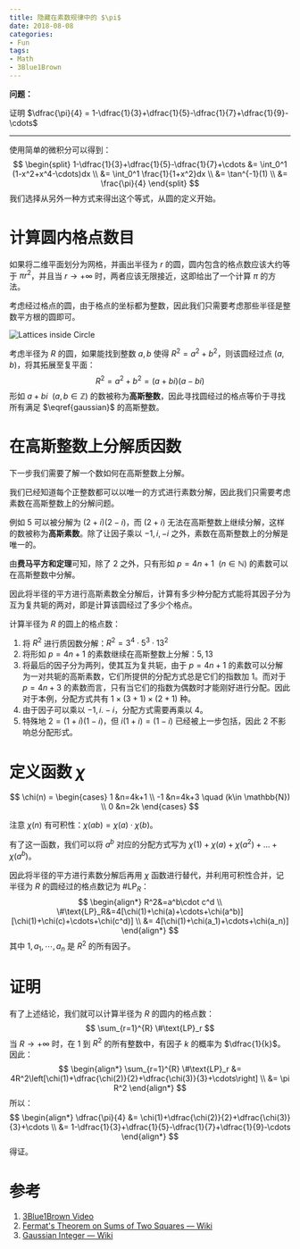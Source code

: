 ```yaml
---
title: 隐藏在素数规律中的 $\pi$
date: 2018-08-08
categories:
- Fun
tags:
- Math
- 3Blue1Brown
---
```


**问题：**

证明 $\dfrac{\pi}{4} = 1-\dfrac{1}{3}+\dfrac{1}{5}-\dfrac{1}{7}+\dfrac{1}{9}-\cdots$

<!-- more -->

---

使用简单的微积分可以得到：
$$
\begin{split}
1-\dfrac{1}{3}+\dfrac{1}{5}-\dfrac{1}{7}+\cdots &= \int_0^1 (1-x^2+x^4-\cdots)dx \\
&= \int_0^1 \frac{1}{1+x^2}dx \\
&= \tan^{-1}(1) \\
&= \frac{\pi}{4}
\end{split}
$$
我们选择从另外一种方式来得出这个等式，从圆的定义开始。

# 计算圆内格点数目

如果将二维平面划分为网格，并画出半径为 $r$ 的圆，圆内包含的格点数应该大约等于 $\pi r^2$，并且当 $r\to+\infty$ 时，两者应该无限接近，这即给出了一个计算 $\pi$ 的方法。

考虑经过格点的圆，由于格点的坐标都为整数，因此我们只需要考虑那些半径是整数平方根的圆即可。

![Lattices inside Circle](https://i.imgur.com/LawE19V.png)

考虑半径为 $R$ 的圆，如果能找到整数 $a,b$ 使得 $R^2 = a^2+b^2$，则该圆经过点 $(a,b)$，将其拓展至复平面：
$$
\begin{equation}
\label{gaussian}
R^2 = a^2+b^2 = (a+bi)(a-bi)
\end{equation}
$$
 形如 $a+bi \ \ (a,b\in \mathbb{Z})$ 的数被称为**高斯整数**，因此寻找圆经过的格点等价于寻找所有满足 $\eqref{gaussian}$ 的高斯整数。

# 在高斯整数上分解质因数

下一步我们需要了解一个数如何在高斯整数上分解。

我们已经知道每个正整数都可以以唯一的方式进行素数分解，因此我们只需要考虑素数在高斯整数上的分解问题。

例如 $5$ 可以被分解为 $(2+i)(2-i)$，而 $(2+i)$ 无法在高斯整数上继续分解，这样的数被称为**高斯素数**。除了让因子乘以 $-1,i,-i$ 之外，素数在高斯整数上的分解是唯一的。

由**费马平方和定理**可知，除了 $2$ 之外，只有形如 $p=4n+1\ \ (n\in \mathbb{N})$ 的素数可以在高斯整数中分解。

因此将半径的平方进行高斯素数全分解后，计算有多少种分配方式能将其因子分为互为复共轭的两对，即是计算该圆经过了多少个格点。

计算半径为 $R$ 的圆上的格点数：

1. 将 $R^2$ 进行质因数分解：$R^2=3^4\cdot5^3\cdot13^2$
2. 将形如 $p=4n+1$ 的素数继续在高斯整数上分解：$5,13$
3. 将最后的因子分为两列，使其互为复共轭，由于 $p=4n+1$ 的素数可以分解为一对共轭的高斯素数，它们所提供的分配方式总是它们的指数加 $1$。而对于 $p=4n+3$ 的素数而言，只有当它们的指数为偶数时才能刚好进行分配。因此对于本例，分配方式共有 $1 \times (3+1) \times (2+1)$ 种。
4. 由于因子可以乘以 $-1,i.-i$，分配方式需要再乘以 $4$。
5. 特殊地 $2=(1+i)(1-i)$，但 $i(1+i)=(1-i)$ 已经被上一步包括，因此 $2$ 不影响总分配形式。

# 定义函数 $\chi$

$$
\chi(n) = \begin{cases}
1 &n=4k+1 \\
-1 &n=4k+3 \quad (k\in \mathbb{N}) \\
0 &n=2k
\end{cases}
$$

注意 $\chi(n)$ 有可积性：$\chi(ab) = \chi(a)\cdot\chi(b)$。

有了这一函数，我们可以将 $a^b$ 对应的分配方式写为 $\chi(1)+\chi(a)+\chi(a^2)+\dots+\chi(a^b)$。

因此将半径的平方进行素数分解后再用 $\chi$ 函数进行替代，并利用可积性合并，记半径为 $R$ 的圆经过的格点数记为 $\#\text{LP}_R$：
$$
\begin{align*}
R^2&=a^b\cdot c^d \\
\#\text{LP}_R&=4[\chi(1)+\chi(a)+\cdots+\chi(a^b)][\chi(1)+\chi(c)+\cdots+\chi(c^d)] \\
&= 4[\chi(1)+\chi(a_1)+\cdots+\chi(a_n)]
\end{align*}
$$
其中 $1, a_1, \cdots, a_n$ 是 $R^2$ 的所有因子。

# 证明

有了上述结论，我们就可以计算半径为 $R$ 的圆内的格点数：
$$
\sum_{r=1}^{R} \#\text{LP}_r
$$
当 $R\to+\infty$ 时，在 $1$ 到 $R^2$ 的所有整数中，有因子 $k$ 的概率为 $\dfrac{1}{k}$。因此：
$$
\begin{align*}
\sum_{r=1}^{R} \#\text{LP}_r &= 4R^2\left[\chi(1)+\dfrac{\chi(2)}{2}+\dfrac{\chi(3)}{3}+\cdots\right] \\
&= \pi R^2
\end{align*}
$$
所以：
$$
\begin{align*}
\dfrac{\pi}{4} &= \chi(1)+\dfrac{\chi(2)}{2}+\dfrac{\chi(3)}{3}+\cdots \\
&= 1-\dfrac{1}{3}+\dfrac{1}{5}-\dfrac{1}{7}+\dfrac{1}{9}-\cdots
\end{align*}
$$
得证。

# 参考

1. [3Blue1Brown Video](https://youtu.be/NaL_Cb42WyY)
2. [Fermat's Theorem on Sums of Two Squares — Wiki](https://en.wikipedia.org/wiki/Proofs_of_Fermat%27s_theorem_on_sums_of_two_squares)
3. [Gaussian Integer — Wiki](https://en.wikipedia.org/wiki/Gaussian_integer#Gaussian_primes)
